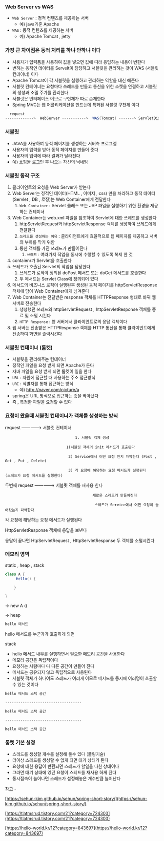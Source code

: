 ### Web Server vs WAS

- `Web Server` : 정적 컨텐츠를 제공하는 서버
    - 예) java기준 Apache
- `WAS` : 동적 컨텐츠를 제공하는 서버
    - 예) Apache Tomcat , jetty

### 가장 큰 차이점은 동적 처리를 하냐 안하냐 이다

- 사용자가 입력폼을 사용하여 값을 넣으면 값에 따라 응답하는 내용이 변한다
- 변하는 동적인 데이터를 Servelt이 담당하고 서블릿을 관리하는 것이  WAS (서블릿 컨테이너) 이다
- Apache Tomcat이 각 서블릿을 실행하고 관리하는 역할을 대신 해준다
- 서블릿 컨테이너는 요청마다 쓰레드를 만들고 통신을 위한 소켓을 연결하고 서블릿의 생성과 소멸 주기를 관리한다
- 서블릿은 인터페이스 이므로 구현체가 따로 존재한다
- Spring MVC는 웹 어플리케이션을 만드는데 특화된 서블릿 구쳔체 이다

```java
  request
------------->  WebServer ----------->  WAS(Tomcat) -------> ServletDispatcher  -------> Spring Bean (Controller)
```

### 서블릿

- JAVA를 사용하여 동적 페이지를 생성하는 서버측 프로그램
- 사용자의 입력을 받아 동적 페이지를 만들어 준다
- 사용자의 입력에 따라 결과가 달라진다
- 예) 쇼핑몰 로그인 후 나오는 자신의 닉네임

### 서블릿 동작 구조



1. 클라이언트의 요청을 Web Server가 받는다
2. Web Server는 정적인 데이터(HTML , 이미지 , css) 만을 처리하고 동적 데이터 (Servlet , DB , 로징)는 Web Container에게 전달한다
    1. `Web Container` : Servlet 클래스 또는  JSP 파일을 실행하기 위한 환경을 제공하는 컨테이너
3. Web Container는 web.xml 파일을 참조하여 Servlet에 대한 쓰레드를 생성한다
    1. httpServletRequest와 httpServletResponse 객체를 생성하여 쓰레드에게 전달한다
    2. `쓰레드를 생성하는 이유` : 클라이언트에게 효율적으로 웹 페이지를 제공하고 서버의 부하를 막기 위함
    3. 통신 객체를 가진 쓰레드가 만들어진다
        1. `쓰레드` : 여러가지 작업을 동시에 수행할 수 있도록 복제 한 것
4. contaienr가 Servlet을 호출한다
5. 쓰레드가 호출된 Servlet의 작업을 담당한다
    1. 쓰레드가 로직이 정의된 doPost 메서드 또는 doGet 메서드를 호출한다
    2. 두 메서드는 Servlet Class에 정의되어 있다
6. 메서드의 비즈니스 로직이 실행된후 생성된 동적 페이지를 httpServletResponse 객체에 담아 Web Container에게 넘겨준다
7. Web Container는 전달받은 response 객체를 HTTPResponse 형태로 바꿔 웹 서버로 전송한다
    1. 생성했던 쓰레드와 httpServletRequest , httpServletResponse  객체를 종료 및 소멸 시킨다
    2. `HTTP Response` : 웹 서버에서 클라이언트로의 응답 객체이다
8. 웹 서버는 전송받은 HTTPResponse 객체를 HTTP 통신을 통해 클라이언트에게 전송하여 화면을 출력시킨다

### 서블릿 컨테이너 (톰켓)

- 서블릿을 관리해주는 컨테이너
- 정적인 파일을 요청 받게 되면 Apache가 돈다
- 자바 파일을 요청 받게 되면 톰켓이 일을 한다
- `URL` : 자원에 접근할 때 사용하는 주소 접근방식
- `URI` : 식별자를 통해 접근하는 방식
    - 예) http://naver.com/picture/a
- spring은 URL 방식으로 접근하는 것을 막아놨다
- 즉 , 특정한 파일을 요청할 수 없다

### 요청이 왔을때 서블릿 컨테이너가 객체를 생성하는 방식

request —————>  서블릿 컨테이너

                                    1. 서블릿 객체 생성 

                                1)서블릿 객체의 init 메서드가 호출된다

                                 2) Service에서 어떤 요청 인지 파악한다 (Post , Get , Put , Delete)

                                 3) 각 요청에 해당하는 요청 메서드가 실행된다    (스레드가 요청 메서드를 실행한다)

두번째 request  —————> 서블릿 객체를 재사용 한다

                                            새로운 스레드가 만들어진다

                                             스레드가 Service에서 어떤 요청이 들어왔는지 파악한다

각 요청에 해당하는 요청 메서드가 실행된다

HttpServletResponse 객체에 응답을 보낸다

응답이 끝나면 HtpServletRequest , HttpServletResponse 두 객체를 소멸시킨다

                     

### 메모리 영역

static , heap , stack

```java
class A {
	 Hello() {

	}

}
```

→ new A ()

→ heap

```java
hello 메서드
```

hello 메서드를 누군가가 호출하게 되면

stack

- hello 메서드 내부를 실행하면서 필요한 메모리 공간을 사용한다
- 메모리 공간은 독립적이다
- 요청하는 사람마다 다 다른 공간이 만들어 진다
- 메서드는 공유되지 않고 독립적으로 사용된다
- 서블릿 객체가 하나여도 스레드가 여러개 이므로 메서드를 동시에 여러명이 호출할 수 있는 것이다

```java
hello 메서드 스택 공간

-----------------------------------

hello 메서드 스택 공간

-----------------------------------

hello 메서드 스택 공간

```

### 톰켓 기본 설정

- 스레드를 생성할 개수를 설정해 둘수 있다 (풀링기술)
- 더이상 스레드를 생성할 수 없게 되면 대기 상태가 된다
- 요청에 대한 응답이 반환되면 스레드가 할일을 다한 상태이다
- 그러면 대기 상태에 있던 요청이 스레드를 재사용 하게 된다
- 동시접속이 늘어나면 스레드가 설정해놓은 개수만큼 늘어난다

참고 - 

[https://sehun-kim.github.io/sehun/spring-short-story/](https://sehun-kim.github.io/sehun/spring-short-story/)

[https://tlatmsrud.tistory.com/21?category=724300](https://tlatmsrud.tistory.com/21?category=724300)

[https://hello-world.kr/12?category=843697](https://hello-world.kr/12?category=843697)
